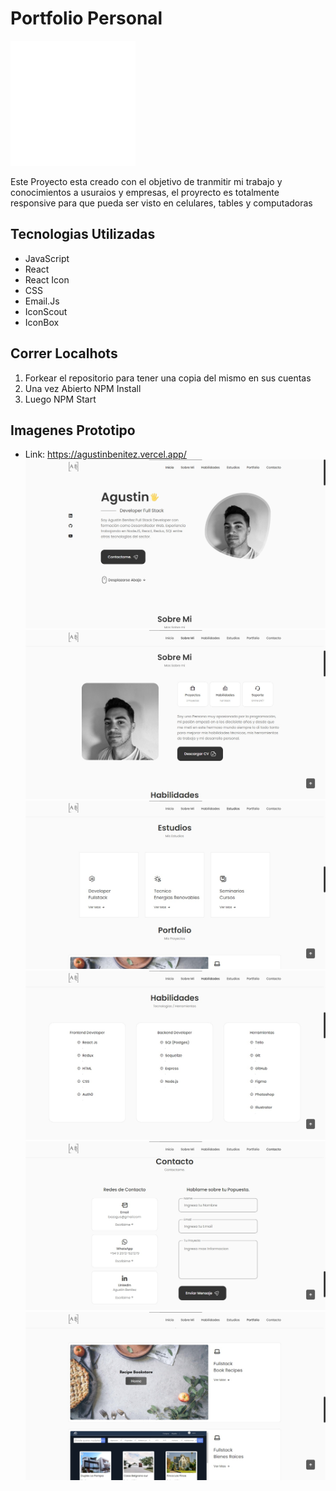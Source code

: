 # Portfolio Personal

<p align="left">
  <img height="200" src="./portfolio/Logo-Grande.svg" />
</p>

<p>
Este Proyecto esta creado con el objetivo de tranmitir mi trabajo y conocimientos a usuraios y empresas, el proyrecto es totalmente responsive para que pueda ser visto en celulares, tables y computadoras
</p>

## Tecnologias Utilizadas

- JavaScript
- React
- React Icon
- CSS
- Email.Js
- IconScout
- IconBox

## Correr Localhots

1.  Forkear el repositorio para tener una copia del mismo en sus cuentas
2.  Una vez Abierto NPM Install
3.  Luego NPM Start

## Imagenes Prototipo

- Link: https://agustinbenitez.vercel.app/
  <img src="./portfolio/homeport.jpg" alt='Portfolio'/>
  <img src="./portfolio/aboutport.jpg" alt='Portfolio'/>
  <img src="./portfolio/estudiosport.jpg" alt='Portfolio'/>
  <img src="./portfolio/habilidadesport.jpg" alt='Portfolio'/>
  <img src="./portfolio/contactoport.jpg" alt='Portfolio'/>
  <img src="./portfolio/proyectosport.jpg" alt='Portfolio'/>
